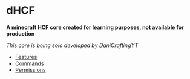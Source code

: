 # dHCF

**A minecraft HCF core created for learning purposes, not available for production**

*This core is being solo developed by DaniCraftingYT*

+ [Features](#features)
+  [Commands](#commands)
+ [Permissions](#permissions)
